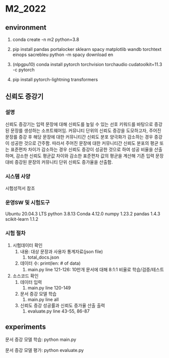 # M2_2022

## environment
1. conda create -n m2 python=3.8
2. pip install pandas portalocker sklearn spacy matplotlib wandb torchtext einops sacrebleu
python -m spacy download en

3. (nlpgpu10) conda install pytorch torchvision torchaudio cudatoolkit=11.3 -c pytorch
4. pip install pytorch-lightning transformers

## 신뢰도 증강기
### 설명
신뢰도 증강기는 입력 문장에 대해 신뢰도를 높일 수 있는 선호 키워드를 바탕으로 증강된 문장를 생성하는 소프트웨어임.
커뮤니티 단위의 신뢰도 증강을 도모하고자, 주어진 문장를 증강 후 해당 문장에 대한 커뮤니티간 신뢰도 분포 양극화가 감소하는 경우 
증강이 성공한 것으로 간주함.
따라서 주어진 문장에 대한 커뮤니티간 신뢰도 분포의 평균 또는 표준편차 차이가 감소하는 경우 신뢰도 증강이 성공한 것으로 하여 성공 비율을
산출하며, 감소한 신뢰도 평균값 차이와 감소한 표준편차 값의 평균을 계산해 기존 입력 문장 대비 증강된 문장의 커뮤니티 단위 신뢰도 증가율을 산출함.

### 시스템 사양
시험성적서 참조

### 운영SW 및 시험도구
Ubuntu 20.04.3 LTS
python 3.8.13
Conda 4.12.0
numpy 1.23.2
pandas 1.4.3
scikit-learn 1.1.2

### 시험 절차
1. 시험데이터 확인
   1. 내용: 대상 문장과 사용자 통계자료(json file)
      1. total_docs.json
   2. 데이터 수: print(len: # of data)
      1. main.py line 121-126: 10만개 문서에 대해 8:1:1 비율로 학습/검증/테스트
2. 소스코드 확인
   1. 데이터 입력
      1. main.py line 120-149
   2. 문서 증강 모델 학습
      1. main.py line all
   3. 신뢰도 증강 성공률과 신뢰도 증가율 산출 출력
      1. evaluate.py line 43-55, 86-87
   
## experiments
문서 증강 모델 학습: python main.py

문서 증강 모델 평가: python evaluate.py
